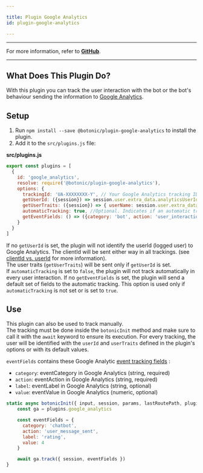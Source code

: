 ```yaml
---

title: Plugin Google Analytics
id: plugin-google-analytics

---
```


---

For more information, refer to **[GitHub](https://github.com/hubtype/botonic/tree/master/packages/botonic-plugin-google-analytics)**.

---

## What Does This Plugin Do?

With this plugin you can track the user interaction with the bot or the bot's behaviour sending the information to [Google Analytics](https://analytics.google.com/).

## Setup

1. Run `npm install --save @botonic/plugin-google-analytics` to install the plugin.
2. Add it to the `src/plugins.js` file:

**src/plugins.js**

```javascript
export const plugins = [
  {
    id: 'google_analytics',
    resolve: require('@botonic/plugin-google-analytics'),
    options: {
      trackingId: 'UA-XXXXXXXX-Y', // Your Google Analytics tracking ID
      getUserId: ({session}) => session.user.extra_data.analyticsUserId, //Optional. Method that returns a unique user ID as string
      getUserTraits: ({session}) => { userName: session.user.extra_data.analyticsUserName, userEmail: session.user.extra_data.analyticsUserEmail }, //Optional. Method that returns an object with the user Traits
      automaticTracking: true, //Optional. Indicates if an automatic tracking will be executed on every user interaction (true by default)
      getEventFields: () => ({category: 'bot', action: 'user_interaction'}) //Optional. Set custom event fields to track if automatic tracking is enabled
    }
  }
]
```

If no `getUserId` is set, the plugin will not identify the userId (logged user) to Google Analytics. The clientId will be sent either way in all trackings. (see [clientId vs. userId](https://support.google.com/analytics/answer/6205850?hl=en#clientid-userid) for more information).  
The user traits (`getUserTraits`) will be sent only if `getUserId` is set.  
If `automaticTracking` is set to `false`, the plugin will not track automatically in every user interaction.
If no `getEventFields` is set, the plugin will send a default set of fields to the automatic tracking. This option is used only if `automaticTracking` is not set or is set to `true`.

## Use

This plugin can also be used to track manually.  
The tracking must be done inside the `botonicInit` method and make sure to call it with the `await` keyword to ensure its execution.
For every tracking, the user will be identified with the `userId` and `userTraits` defined in the plugin's options or with its default values.

`eventFields` contains these Google Analytic [event tracking fields](https://developers.google.com/analytics/devguides/collection/analyticsjs/events#event_fields) :

- `category`: eventCategory in Google Analytics (string, required)
- `action`: eventAction in Google Analytics (string, required)
- `label`: eventLabel in Google Analytics (string, optional)
- `value`: eventValue in Google Analytics (numeric, optional)

```javascript
static async botonicInit({ input, session, params, lastRoutePath, plugins }) {
    const ga = plugins.google_analytics

    const eventFields = {
      category: 'chatbot',
      action: 'user_message_sent',
      label: 'rating',
      value: 4
    }

    await ga.track({ session, eventFields })
}
```
